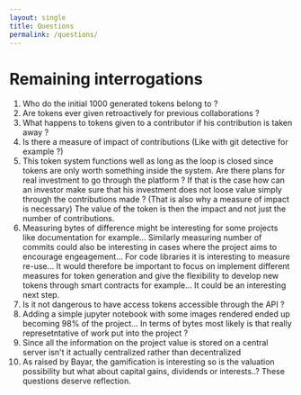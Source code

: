 ```yaml
---
layout: single
title: Questions
permalink: /questions/
---
```



# Remaining interrogations

1. Who do the initial 1000 generated tokens belong to ?
2. Are tokens ever given retroactively for previous collaborations ?
3. What happens to tokens given to a contributor if his contribution is taken away ?
4. Is there a measure of impact of contributions (Like with git detective for example ?)
5. This token system functions well as long as the loop is closed since tokens are only worth something inside the system.
Are there plans for real investment to go through the platform ? If that is the case how can an investor make sure that his investment does not loose value simply through the contributions made ? (That is also why a measure of impact is necessary)
The value of the token is then the impact and not just the number of contributions.
6. Measuring bytes of difference might be interesting for some projects like documentation for example... Similarly measuring number of commits could also be interesting in cases where the project aims to encourage engeagement... For code libraries it is interesting to measure re-use... It would therefore be important to focus on implement different measures for token generation and give the flexibility to develop new tokens through smart contracts for example... It could be an interesting next step.
7. Is it not dangerous to have access tokens accessible through the API ?
8. Adding a simple jupyter notebook with some images rendered ended up becoming 98% of the project... In terms of bytes most likely is that really represetntative of work put into the project ?
9. Since all the information on the project value is stored on a central server isn't it actually centralized rather than decentralized
10. As raised by Bayar, the gamification is interesting so is the valuation possibility but what about capital gains, dividends or interests..? These questions deserve reflection.
